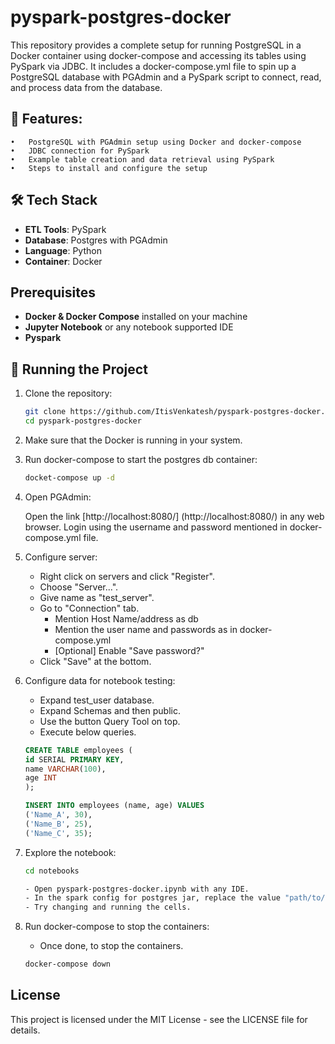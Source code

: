 # pyspark-postgres-docker
This repository provides a complete setup for running PostgreSQL in a Docker container using docker-compose and accessing its tables using PySpark via JDBC. It includes a docker-compose.yml file to spin up a PostgreSQL database with PGAdmin and a PySpark script to connect, read, and process data from the database.

## 📌 Features:
	•	PostgreSQL with PGAdmin setup using Docker and docker-compose
	•	JDBC connection for PySpark
	•	Example table creation and data retrieval using PySpark
	•	Steps to install and configure the setup

## 🛠️ Tech Stack
- **ETL Tools**: PySpark
- **Database**: Postgres with PGAdmin
- **Language**: Python
- **Container**: Docker

## Prerequisites
- **Docker & Docker Compose** installed on your machine
- **Jupyter Notebook** or any notebook supported IDE
- **Pyspark**

## 🚀 Running the Project
1. Clone the repository:
    ``` bash
    git clone https://github.com/ItisVenkatesh/pyspark-postgres-docker.git
    cd pyspark-postgres-docker

2. Make sure that the Docker is running in your system.

3. Run docker-compose to start the postgres db container:

    ``` bash
    docket-compose up -d

4. Open PGAdmin:

    Open the link [http://localhost:8080/] (http://localhost:8080/) in any web browser.
    Login using the username and password mentioned in docker-compose.yml file.

5. Configure server:

    - Right click on servers and click "Register".
    - Choose "Server...".
    - Give name as "test_server".
    - Go to "Connection" tab.
        - Mention Host Name/address as db
        - Mention the user name and passwords as in docker-compose.yml
        - [Optional] Enable "Save password?"
    - Click "Save" at the bottom.

6. Configure data for notebook testing:
    - Expand test_user database.
    - Expand Schemas and then public.
    - Use the button Query Tool on top.
    - Execute below queries.

    ```sql
    CREATE TABLE employees (
    id SERIAL PRIMARY KEY,
    name VARCHAR(100),
    age INT
    );

    INSERT INTO employees (name, age) VALUES
    ('Name_A', 30),
    ('Name_B', 25),
    ('Name_C', 35);


7. Explore the notebook:
    ``` bash
    cd notebooks
    
    - Open pyspark-postgres-docker.ipynb with any IDE.
    - In the spark config for postgres jar, replace the value "path/to/notebooks/jars/postgresql-42.7.5.jar" according to your file location. The jar file is provided as part of this Repo.
    - Try changing and running the cells.

8. Run docker-compose to stop the containers:
   - Once done, to stop the containers.

   ``` bash
   docker-compose down 

## License

This project is licensed under the MIT License - see the LICENSE file for details.